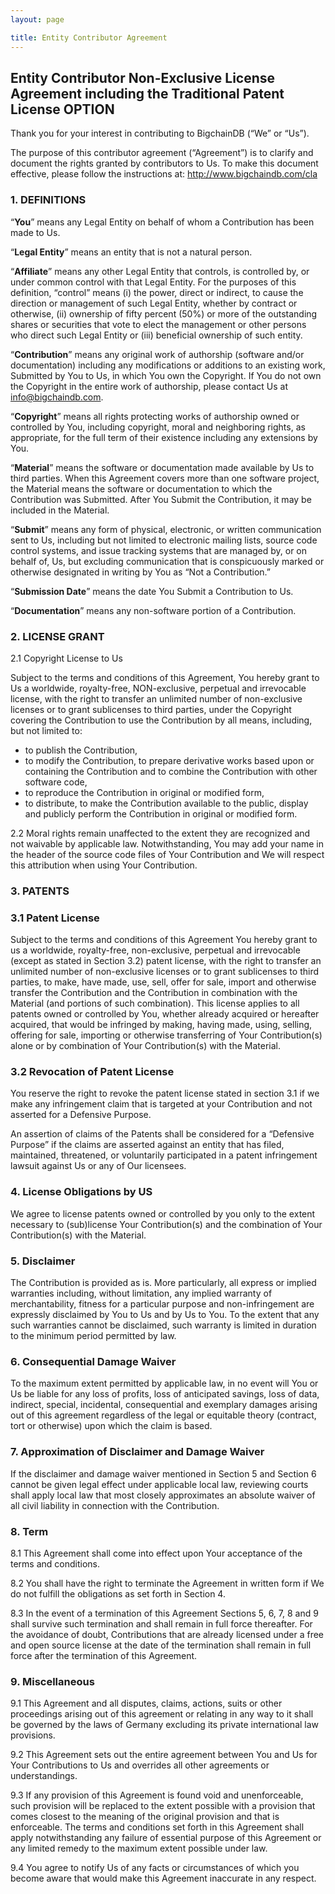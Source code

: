 ```yaml
---
layout: page

title: Entity Contributor Agreement
---
```


## Entity Contributor Non-Exclusive License Agreement including the Traditional Patent License OPTION

Thank you for your interest in contributing to BigchainDB (“We” or “Us”).

The purpose of this contributor agreement (“Agreement”) is to clarify and document the rights granted by contributors to Us. To make this document effective, please follow the instructions at: http://www.bigchaindb.com/cla

### 1. DEFINITIONS

“**You**” means any Legal Entity on behalf of whom a Contribution has been made to Us.

“**Legal Entity**” means an entity that is not a natural person.

“**Affiliate**” means any other Legal Entity that controls, is controlled by, or under common control with that Legal Entity. For the purposes of this definition, “control” means (i) the power, direct or indirect, to cause the direction or management of such Legal Entity, whether by contract or otherwise, (ii) ownership of fifty percent (50%) or more of the outstanding shares or securities that vote to elect the management or other persons who direct such Legal Entity or (iii) beneficial ownership of such entity.

“**Contribution**” means any original work of authorship (software and/or documentation) including any modifications or additions to an existing work, Submitted by You to Us, in which You own the Copyright. If You do not own the Copyright in the entire work of authorship, please contact Us at info@bigchaindb.com.

“**Copyright**” means all rights protecting works of authorship owned or controlled by You, including copyright, moral and neighboring rights, as appropriate, for the full term of their existence including any extensions by You.

“**Material**” means the software or documentation made available by Us to third parties. When this Agreement covers more than one software project, the Material means the software or documentation to which the Contribution was Submitted. After You Submit the Contribution, it may be included in the Material.

“**Submit**” means any form of physical, electronic, or written communication sent to Us, including but not limited to electronic mailing lists, source code control systems, and issue tracking systems that are managed by, or on behalf of, Us, but excluding communication that is conspicuously marked or otherwise designated in writing by You as “Not a Contribution.”

“**Submission Date**” means the date You Submit a Contribution to Us.

“**Documentation**” means any non-software portion of a Contribution.

### 2. LICENSE GRANT

2.1 Copyright License to Us

Subject to the terms and conditions of this Agreement, You hereby grant to Us a worldwide, royalty-free, NON-exclusive, perpetual and irrevocable license, with the right to transfer an unlimited number of non-exclusive licenses or to grant sublicenses to third parties, under the Copyright covering the Contribution to use the Contribution by all means, including, but not limited to:

- to publish the Contribution,
- to modify the Contribution, to prepare derivative works based upon or containing the Contribution and to combine the Contribution with other software code,
- to reproduce the Contribution in original or modified form,
- to distribute, to make the Contribution available to the public, display and publicly perform the Contribution in original or modified form.

2.2 Moral rights remain unaffected to the extent they are recognized and not waivable by applicable law. Notwithstanding, You may add your name in the header of the source code files of Your Contribution and We will respect this attribution when using Your Contribution.

### 3. PATENTS

### 3.1 Patent License

Subject to the terms and conditions of this Agreement You hereby grant to us a worldwide, royalty-free, non-exclusive, perpetual and irrevocable (except as stated in Section 3.2) patent license, with the right to transfer an unlimited number of non-exclusive licenses or to grant sublicenses to third parties, to make, have made, use, sell, offer for sale, import and otherwise transfer the Contribution and the Contribution in combination with the Material (and portions of such combination). This license applies to all patents owned or controlled by You, whether already acquired or hereafter acquired, that would be infringed by making, having made, using, selling, offering for sale, importing or otherwise transferring of Your Contribution(s) alone or by combination of Your Contribution(s) with the Material.

### 3.2 Revocation of Patent License

You reserve the right to revoke the patent license stated in section 3.1 if we make any infringement claim that is targeted at your Contribution and not asserted for a Defensive Purpose.

An assertion of claims of the Patents shall be considered for a “Defensive Purpose” if the claims are asserted against an entity that has filed, maintained, threatened, or voluntarily participated in a patent infringement lawsuit against Us or any of Our licensees.

### 4. License Obligations by US

We agree to license patents owned or controlled by you only to the extent necessary to (sub)license Your Contribution(s) and the combination of Your Contribution(s) with the Material.

### 5. Disclaimer

The Contribution is provided as is. More particularly, all express or implied warranties including, without limitation, any implied warranty of merchantability, fitness for a particular purpose and non-infringement are expressly disclaimed by You to Us and by Us to You. To the extent that any such warranties cannot be disclaimed, such warranty is limited in duration to the minimum period permitted by law.

### 6. Consequential Damage Waiver

To the maximum extent permitted by applicable law, in no event will You or Us be liable for any loss of profits, loss of anticipated savings, loss of data, indirect, special, incidental, consequential and exemplary damages arising out of this agreement regardless of the legal or equitable theory (contract, tort or otherwise) upon which the claim is based.

### 7. Approximation of Disclaimer and Damage Waiver

If the disclaimer and damage waiver mentioned in Section 5 and Section 6 cannot be given legal effect under applicable local law, reviewing courts shall apply local law that most closely approximates an absolute waiver of all civil liability in connection with the Contribution.

### 8. Term

8.1 This Agreement shall come into effect upon Your acceptance of the terms and conditions.

8.2 You shall have the right to terminate the Agreement in written form if We do not fulfill the obligations as set forth in Section 4.

8.3 In the event of a termination of this Agreement Sections 5, 6, 7, 8 and 9 shall survive such termination and shall remain in full force thereafter. For the avoidance of doubt, Contributions that are already licensed under a free and open source license at the date of the termination shall remain in full force after the termination of this Agreement.

### 9. Miscellaneous

9.1 This Agreement and all disputes, claims, actions, suits or other proceedings arising out of this agreement or relating in any way to it shall be governed by the laws of Germany excluding its private international law provisions.

9.2 This Agreement sets out the entire agreement between You and Us for Your Contributions to Us and overrides all other agreements or understandings.

9.3 If any provision of this Agreement is found void and unenforceable, such provision will be replaced to the extent possible with a provision that comes closest to the meaning of the original provision and that is enforceable. The terms and conditions set forth in this Agreement shall apply notwithstanding any failure of essential purpose of this Agreement or any limited remedy to the maximum extent possible under law.

9.4 You agree to notify Us of any facts or circumstances of which you become aware that would make this Agreement inaccurate in any respect.
